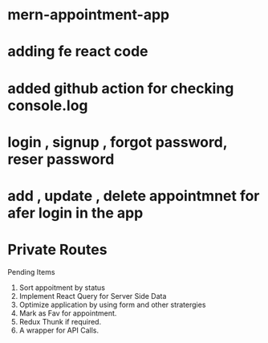 # mern-appointment-app
# adding fe react code 
# added github action for checking console.log
# login , signup , forgot password, reser password
# add , update , delete  appointmnet for afer login in the app
# Private Routes 



Pending Items
1. Sort appoitment by status
2. Implement React Query for Server Side Data
3. Optimize application by using form and other stratergies
4. Mark as Fav for appointment.
5. Redux Thunk if required.
6.  A wrapper for API Calls.


